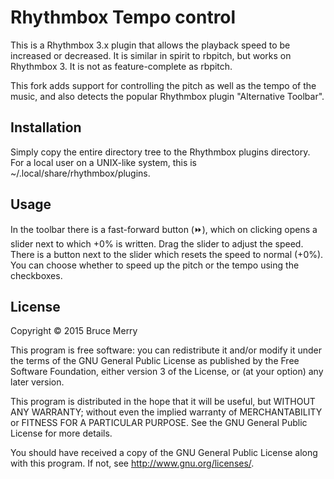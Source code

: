 Rhythmbox Tempo control
=======================
This is a Rhythmbox 3.x plugin that allows the playback speed to be increased
or decreased. It is similar in spirit to rbpitch, but works on Rhythmbox 3. It
is not as feature-complete as rbpitch.

This fork adds support for controlling the pitch as well as the tempo of the
music, and also detects the popular Rhythmbox plugin "Alternative Toolbar".

Installation
------------
Simply copy the entire directory tree to the Rhythmbox plugins directory. For
a local user on a UNIX-like system, this is ~/.local/share/rhythmbox/plugins.

Usage
-----
In the toolbar there is a fast-forward button (&#9193;), which on clicking opens
a slider next to which +0% is written. Drag the slider to adjust the speed.
There is a button next to the slider which resets the speed to normal (+0%).
You can choose whether to speed up the pitch or the tempo using the checkboxes.

License
-------
Copyright © 2015 Bruce Merry

This program is free software: you can redistribute it and/or modify
it under the terms of the GNU General Public License as published by
the Free Software Foundation, either version 3 of the License, or
(at your option) any later version.

This program is distributed in the hope that it will be useful,
but WITHOUT ANY WARRANTY; without even the implied warranty of
MERCHANTABILITY or FITNESS FOR A PARTICULAR PURPOSE.  See the
GNU General Public License for more details.

You should have received a copy of the GNU General Public License
along with this program.  If not, see <http://www.gnu.org/licenses/>.
